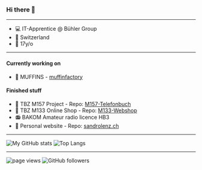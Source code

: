 ### Hi there 👋

---

- 💻 IT-Apprentice @ Bühler Group
- 🏡 Switzerland
- 🍰 17y/o

---
#### Currently working on
- 🧁 MUFFINS - [muffinfactory](https://github.com/muffinfactory-ch)
<!-- - 📚 Simple Wordle clone - Repo: [wordle](https://github.com/sandrolenz/wordle) -->

#### Finished stuff
- 📗 TBZ M157 Project - Repo: [M157-Telefonbuch](https://github.com/sandrolenz/M157-Telefonbuch)
- 🛒 TBZ M133 Online Shop - Repo: [M133-Webshop](https://github.com/sandrolenz/M133-Webshop)
- 📻 BAKOM Amateur radio licence HB3
- 🎫 Personal website - Repo: [sandrolenz.ch](https://github.com/sandrolenz/sandrolenz.ch)
---

![My GitHub stats](https://github-readme-stats.vercel.app/api?username=sandrolenz&show_icons=true&theme=dark&count_private=true&hide=prs,issues&include_all_commits=true)
![Top Langs](https://github-readme-stats.vercel.app/api/top-langs/?username=sandrolenz&theme=dark&layout=compact) 

---

<p align="left">
  <a>
    <img src="https://komarev.com/ghpvc/?username=sandrolenz" alt="page views" />
  </a>
  </a>
  <a>
    <img alt="GitHub followers" src="https://img.shields.io/github/followers/sandrolenz?color=green&logo=github">
  </a>
</p>
